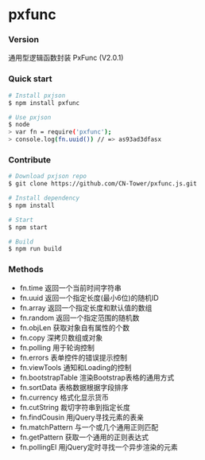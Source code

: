 # pxfunc

### Version
通用型逻辑函数封装 PxFunc (V2.0.1)

### Quick start
```bash
# Install pxjson
$ npm install pxfunc

# Use pxjson
$ node
> var fn = require('pxfunc');
> console.log(fn.uuid()) // => as93ad3dfasx
```

### Contribute
```bash
# Download pxjson repo
$ git clone https://github.com/CN-Tower/pxfunc.js.git

# Install dependency
$ npm install

# Start
$ npm start

# Build
$ npm run build
```

### Methods

- fn.time                   返回一个当前时间字符串
- fn.uuid                   返回一个指定长度(最小6位)的随机ID
- fn.array                  返回一个指定长度和默认值的数组
- fn.random                 返回一个指定范围的随机数
- fn.objLen                 获取对象自有属性的个数
- fn.copy                   深拷贝数组或对象
- fn.polling                用于轮询控制
- fn.errors                 表单控件的错误提示控制
- fn.viewTools              通知和Loading的控制
- fn.bootstrapTable         渲染Bootstrap表格的通用方式
- fn.sortData               表格数据根据字段排序
- fn.currency               格式化显示货币
- fn.cutString              裁切字符串到指定长度
- fn.findCousin             用jQuery寻找元素的表亲
- fn.matchPattern           与一个或几个通用正则匹配
- fn.getPattern             获取一个通用的正则表达式
- fn.pollingEl              用jQuery定时寻找一个异步渲染的元素
